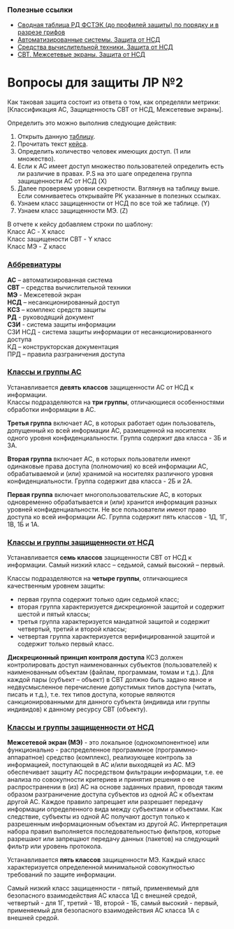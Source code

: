
### Полезные ссылки
* [Сводная таблица РД ФСТЭК (до профилей защиты) по порядку и в разрезе грифов](https://habr.com/post/311978/)
* [Автоматизированные системы. Защита от НСД](https://fstec.ru/tekhnicheskaya-zashchita-informatsii/dokumenty/114-spetsialnye-normativnye-dokumenty/384-rukovodyashchij-dokument-reshenie-predsedatelya-gostekhkomissii-rossii-ot-30-marta-1992-g )
* [Средства вычислительной техники. Защита от НСД ](https://fstec.ru/tekhnicheskaya-zashchita-informatsii/dokumenty/114-spetsialnye-normativnye-dokumenty/385-rukovodyashchij-dokument-reshenie-predsedatelya-gostekhkomissii-rossii-ot-30-marta-1992-g2)
* [СВТ. Межсетевые экраны. Защита от НСД](https://fstec.ru/tekhnicheskaya-zashchita-informatsii/dokumenty/114-spetsialnye-normativnye-dokumenty/383-rukovodyashchij-dokument-reshenie-predsedatelya-gostekhkomissii-rossii-ot-25-iyulya-1997-g)

# Вопросы для защиты ЛР №2

Как таковая защита состоит из ответа о том, как определяли метрики: <br/>
[Классификация АС, Защищенность СВТ от НСД, Межсетевые экраны].

Определить это можно выполнив следующие действия:<br/>
1) Открыть данную [таблицу](https://habr.com/post/311978/).
2) Прочитать текст [кейса](https://docs.google.com/document/d/1XW8LWoTJy7bKykHIrKt1vEC3TcaF70jv/edit).
3) Определить количество человек имеющих доступ. (1 или множество).
4) Если к АС имеет доступ множество пользователей определить есть ли различие в правах.
    P.S на это шаге определена группа защищенности АС от НСД (X)
5) Далее проверяем уровни секретности. Взглянув на таблицу выше. Если сомниваетесь открывайте РК указанные в полезных ссылках.
6) Узнаем класс защищенности от НСД по все той же таблице. (Y)
7) Узнаем класс защищенности МЭ. (Z)

В отчете к кейсу добавляем строки по шаблону: <br/>
Класс АС - X класс <br/>
Класс защищености СВТ - Y класс <br/>
Класс МЭ - Z класс <br/>

### <ins> Аббревиатуры </ins>

**АС** – автоматизированная система <br/>
**СВТ** – средства вычислительной техники <br/>
**МЭ** - Межсетевой экран <br/>
**НСД** – несанкционированный доступ <br/>
**КСЗ** – комплекс средств защиты <br/>
**РД** - руководящий документ <br/>
**СЗИ** - система защиты информации <br/>
СЗИ НСД - система защиты информации от несанкционированного доступа <br/>
КД – конструкторская документация <br/>
ПРД – правила разграничения доступа <br/>

### <ins> Классы и группы АС </ins>

Устанавливается **девять классов** защищенности АС от НСД к информации. <br/>
Классы подразделяются на **три группы**, отличающиеся особенностями обработки информации в АС.

**Третья группа** включает АС, в которых работает один пользователь, допущенный ко всей информации АС, размещенной на носителях одного уровня конфиденциальности. Группа содержит два класса - 3Б и 3А.

**Вторая группа** включает АС, в которых пользователи имеют одинаковые права доступа (полномочия) ко всей информации АС, обрабатываемой и (или) хранимой на носителях различного уровня конфиденциальности. Группа содержит два класса - 2Б и 2А.

**Первая группа** включает многопользовательские АС, в которых одновременно обрабатывается и (или) хранится информация разных уровней конфиденциальности. Не все пользователи имеют право доступа ко всей информации АС. Группа содержит пять классов - 1Д, 1Г, 1В, 1Б и 1А.

### <ins> Классы и группы защищенности от НСД </ins>

Устанавливается **семь классов** защищенности СВТ от НСД к информации. Самый низкий класс – седьмой, самый высокий – первый.

Классы подразделяются на **четыре группы**, отличающиеся качественным уровнем защиты:
- первая группа содержит только один седьмой класс;
- вторая группа характеризуется дискреционной защитой и содержит шестой и пятый классы;
- третья группа характеризуется мандатной защитой и содержит четвертый, третий и второй классы;
- четвертая группа характеризуется верифицированной защитой и содержит только первый класс.

**Дискреционный принцип контроля доступа**
КСЗ должен контролировать доступ наименованных субъектов (пользователей) к наименованным объектам (файлам, программам, томам и т.д.).
Для каждой пары (субъект – объект) в СВТ должно быть задано явное и недвусмысленное перечисление допустимых типов доступа (читать, писать и т.д.), т.е. тех типов доступа, которые являются санкционированными для данного субъекта (индивида или группы индивидов) к данному ресурсу СВТ (объекту).

### <ins> Классы и группы защищенности от НСД </ins>

**Межсетевой экран (МЭ)** - это локальное (однокомпонентное) или функционально - распределенное программное (программно-аппаратное) средство (комплекс), реализующее контроль за информацией, поступающей в АС и/или выходящей из АС. МЭ обеспечивает защиту АС посредством фильтрации информации, т.е. ее анализа по совокупности критериев и принятия решения о ее распространении в (из) АС на основе заданных правил, проводя таким образом разграничение доступа субъектов из одной АС к объектам другой АС. Каждое правило запрещает или разрешает передачу информации определенного вида между субъектами и объектами. Как следствие, субъекты из одной АС получают доступ только к разрешенным информационным объектам из другой АС. Интерпретация набора правил выполняется последовательностью фильтров, которые разрешают или запрещают передачу данных (пакетов) на следующий фильтр или уровень протокола.

Устанавливается **пять классов** защищенности МЭ.
Каждый класс характеризуется определенной минимальной совокупностью требований по защите информации.

Самый низкий класс защищенности - пятый, применяемый для безопасного взаимодействия АС класса 1Д с внешней средой, четвертый - для 1Г, третий - 1В, второй - 1Б, самый высокий - первый, применяемый для безопасного взаимодействия АС класса 1А с внешней средой.
